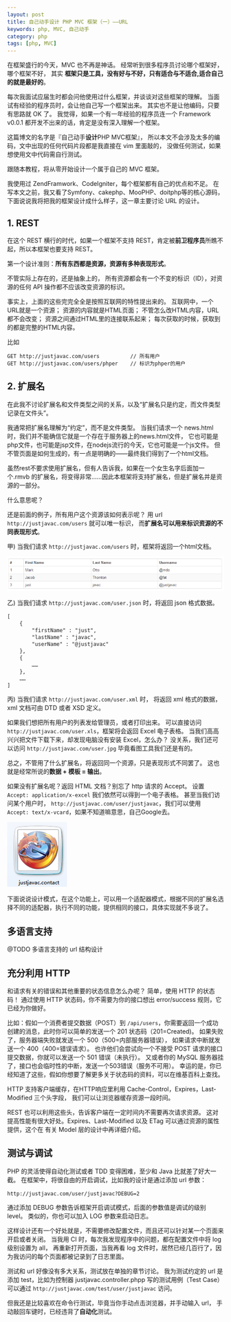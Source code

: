 ```yaml
---
layout: post
title: 自己动手设计 PHP MVC 框架（一）——URL
keywords: php, MVC, 自己动手
category: php
tags: [php, MVC]
---
```


在框架盛行的今天，MVC 也不再是神话。
经常听到很多程序员讨论哪个框架好，哪个框架不好，
其实 **框架只是工具，没有好与不好，只有适合与不适合,适合自己的就是最好的**。

每次我面试应届生时都会问他使用过什么框架，并谈谈对这些框架的理解。
当面试有经验的程序员时，会让他自己写一个框架出来。
其实也不是让他编码，只要有思路就 OK 了。
我觉得，如果一个有一年经验的程序员连一个 Framework v0.0.1 都开发不出来的话，肯定是没有深入理解一个框架。

这篇博文的名字是『自己动手**设计**PHP MVC框架』，
所以本文不会涉及太多的编码，文中出现的任何代码片段都是我直接在 vim 里面敲的，
没做任何测试，如果想使用文中代码需自行测试。

跟随本教程，将从零开始设计一个属于自己的 MVC 框架。

我使用过 ZendFramwork、CodeIgniter，每个框架都有自己的优点和不足。
在写本文之前，我又看了Symfony、cakephp、MooPHP、doitphp等的核心源码，
下面说说我将把我的框架设计成什么样子，这一章主要讨论 URL 的设计。

## 1. REST

在这个 REST 横行的时代，如果一个框架不支持 REST，肯定被**前卫程序员**所瞧不起，所以本框架也要支持 REST。

第一个设计准则：**所有东西都是资源，资源有多种表现形式**。

不管实际上存在的，还是抽象上的，
所有资源都会有一个不变的标识（ID），对资源的任何 API 操作都不应该改变资源的标识。

事实上，上面的这些完完全全是按照互联网的特性提出来的。
互联网中，一个URL就是一个资源；
资源的内容就是HTML页面；
不管怎么改HTML内容，URL都不会改变；
资源之间通过HTML里的连接联系起来；
每次获取的时候，获取到的都是完整的HTML内容。

比如

	GET http://justjavac.com/users			// 所有用户
	GET http://justjavac.com/users/phper	// 标识为phper的用户

## 2. 扩展名

在此我不讨论扩展名和文件类型之间的关系，以及“扩展名只是约定，而文件类型记录在文件头”。

我通常把扩展名理解为“约定”，而不是文件类型。
当我们请求一个 news.html 时，我们并不能确信它就是一个存在于服务器上的news.html文件，
它也可能是php文件，也可能是jsp文件，在nodejs流行的今天，它也可能是一个js文件。
但不管页面是如何生成的，有一点是明确的——最终我们得到了一个html文档。

虽然rest不要求使用扩展名，但有人告诉我，如果在一个女生名字后面加一个.rmvb 的扩展名，将变得非常……因此本框架将支持扩展名，但是扩展名并是资源的一部分。

什么意思呢？

还是前面的例子，所有用户这个资源该如何表示呢？
用 url `http://justjavac.com/users` 就可以唯一标识，
而**扩展名可以用来标识资源的不同表现形式**。

甲) 当我们请求 `http://justjavac.com/users` 时，框架将返回一个html文档。

![table of users](/assets/images/diy-design-php-mvc-framework-url-users.png "table of users")

乙) 当我们请求 `http://justjavac.com/user.json` 时，将返回 json 格式数据。

	[
		{
			"firstName" : "just",
			"lastName" : "javac",
			"userName" : "@justjavac"
		},
		{
			……
		},
		……
	]

丙) 当我们请求 `http://justjavac.com/user.xml` 时，
将返回 xml 格式的数据，xml 文档可由 DTD 或者 XSD 定义。

如果我们想把所有用户的列表发给管理员，或者打印出来。
可以直接访问 `http://justjavac.com/user.xls`，框架将会返回 Excel 电子表格。
当我们高高兴兴把文件下载下来，却发现电脑没有安装 Excel，怎么办？
没关系，我们还可以访问 `http://justjavac.com/user.jpg` 毕竟看图工具我们还是有的。

总之，不管用了什么扩展名，将返回同一个资源，只是表现形式不同罢了。
这也就是经常所说的**数据 + 模板 = 输出**。

如果没有扩展名呢？返回 HTML 文档？别忘了 http 请求的 Accept。
设置 `Accept: application/x-excel` 我们依然可以得到一个电子表格。
甚至当我们访问某个用户时， `http://justjavac.com/user/justjavac`，我们可以使用 `Accept: text/x-vcard`，如果不知道嘛意思，自己Google去。

![justjavac.vcard](/assets/images/diy-design-php-mvc-framework-url-vcard.png "justjavac.vcard")

下面说说设计模式，在这个功能上，可以用一个适配器模式，根据不同的扩展名选择不同的适配器，执行不同的功能，提供相同的接口，具体实现就不多说了。

## 多语言支持

@TODO 多语言支持的 url 结构设计

## 充分利用 HTTP

和请求有关的错误和其他重要的状态信息怎么办呢？
简单，使用 HTTP 的状态码！
通过使用 HTTP 状态码，你不需要为你的接口想出 error/success 规则，它已经为你做好。

比如：假如一个消费者提交数据（POST）到 `/api/users`，你需要返回一个成功创建的消息，此时你可以简单的发送一个 201 状态码（201=Created)。
如果失败了，服务器端失败就发送一个 500（500=内部服务器错误），
如果请求中断就发送一个 400（400=错误请求）。
也许他们会尝试向一个不接受 POST 请求的接口提交数据，你就可以发送一个 501 错误（未执行）。
又或者你的 MySQL 服务器挂了，接口也会临时性的中断，发送一个503错误（服务不可用）。
幸运的是，你已经知道了这些，假如你想要了解更多关于状态码的资料，可以在维基百科上查找。 

HTTP 支持客户端缓存，在HTTP响应里利用 Cache-Control，Expires，Last-Modified 三个头字段，
我们可以让浏览器缓存资源一段时间。

REST 也可以利用这些头，告诉客户端在一定时间内不需要再次请求资源。
这对提高性能有很大好处。Expires、Last-Modified 以及 ETag 可以通过资源的属性提供，这个在 有关 Model 层的设计中再详细介绍。

## 测试与调试

PHP 的灵活使得自动化测试或者 TDD 变得困难，至少和 Java 比就差了好大一截。
在框架中，将很自由的开启调试，比如我的设计是通过添加 url 参数：

	http://justjavac.com/user/justjavac?DEBUG=2
	
通过添加 DEBUG 参数告诉框架开启调试模式，后面的参数值是调试的级别 level。
类似的，你也可以加入 LOG 参数来启动日志。

这样设计还有一个好处就是，不需要修改配置文件，而且还可以针对某一个页面来开启或者关闭。
当我用 CI 时，每次我发现程序中的问题，都在配置文件中将 log 级别设置为 all，
再重新打开页面，当我再看 log 文件时，居然已经几百行了，因为我访问的每个页面都被记录到了日志里面。

测试和 url 好像没有多大关系，测试放在单独的章节讨论。
我为测试约定的 url 是添加 test，比如为控制器 justjavac.controller.phpp 写的测试用例（Test Case）可以通过 `http://justjavac.com/test/user/justjavac` 访问。

但我还是比较喜欢在命令行测试，毕竟当你手动点击浏览器，并手动输入 url，
手动敲回车键时，已经违背了**自动化**测试。

